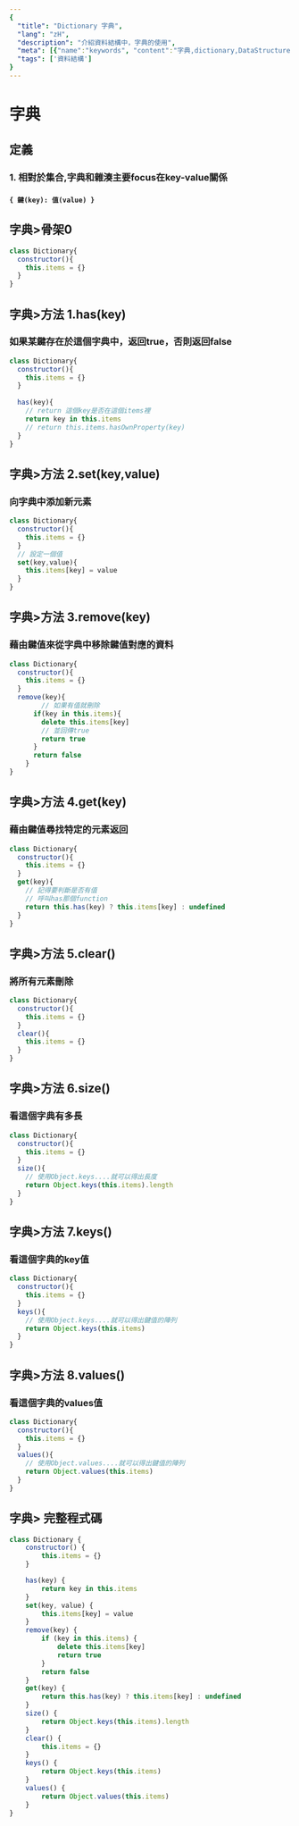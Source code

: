 ```yaml
---
{
  "title": "Dictionary 字典",
  "lang": "zH",
  "description": "介紹資料結構中，字典的使用",
  "meta": [{"name":"keywords", "content":"字典,dictionary,DataStructure,JavaScript DataStructure"}],
  "tags": ['資料結構']
}
---
```

# 字典

## 定義
### 1. 相對於集合,字典和雜湊主要focus在key-value關係
#### `{ 鍵(key): 值(value) }`

## 字典>骨架0
```javascript
class Dictionary{
  constructor(){
    this.items = {}
  }
}
```

## 字典>方法 1.has(key)
### 如果某鍵存在於這個字典中，返回true，否則返回false
```javascript
class Dictionary{
  constructor(){
    this.items = {}
  }
  
  has(key){
    // return 這個key是否在這個items裡
    return key in this.items
    // return this.items.hasOwnProperty(key)
  }
}
```

## 字典>方法 2.set(key,value)
### 向字典中添加新元素
```javascript
class Dictionary{
  constructor(){
    this.items = {}
  }
  // 設定一個值
  set(key,value){
    this.items[key] = value
  }
}
```

## 字典>方法 3.remove(key)
### 藉由鍵值來從字典中移除鍵值對應的資料
```javascript
class Dictionary{
  constructor(){
    this.items = {}
  }
  remove(key){
        // 如果有值就刪除
      if(key in this.items){
        delete this.items[key]
        // 並回傳true
        return true
      }
      return false
    }
}
```

## 字典>方法 4.get(key)
### 藉由鍵值尋找特定的元素返回
```javascript
class Dictionary{
  constructor(){
    this.items = {}
  }
  get(key){
    // 記得要判斷是否有值
    // 呼叫has那個function
    return this.has(key) ? this.items[key] : undefined 
  }
} 
```

## 字典>方法 5.clear()
### 將所有元素刪除
```javascript
class Dictionary{
  constructor(){
    this.items = {}
  }
  clear(){
    this.items = {}
  }
} 
```

## 字典>方法 6.size()
### 看這個字典有多長
```javascript
class Dictionary{
  constructor(){
    this.items = {}
  }
  size(){
    // 使用Object.keys....就可以得出長度
    return Object.keys(this.items).length
  }
} 
```

## 字典>方法 7.keys()
### 看這個字典的key值
```javascript
class Dictionary{
  constructor(){
    this.items = {}
  }
  keys(){
    // 使用Object.keys....就可以得出鍵值的陣列
    return Object.keys(this.items)
  }
} 
```

## 字典>方法 8.values()
### 看這個字典的values值
```javascript
class Dictionary{
  constructor(){
    this.items = {}
  }
  values(){
    // 使用Object.values....就可以得出鍵值的陣列
    return Object.values(this.items)
  }
} 
```


## 字典> 完整程式碼
```javascript
class Dictionary {
    constructor() {
        this.items = {}
    }

    has(key) {
        return key in this.items
    }
    set(key, value) {
        this.items[key] = value
    }
    remove(key) {
        if (key in this.items) {
            delete this.items[key]
            return true
        }
        return false
    }
    get(key) {
        return this.has(key) ? this.items[key] : undefined
    }
    size() {
        return Object.keys(this.items).length
    }
    clear() {
        this.items = {}
    }
    keys() {
        return Object.keys(this.items)
    }
    values() {
        return Object.values(this.items)
    }
}
```
